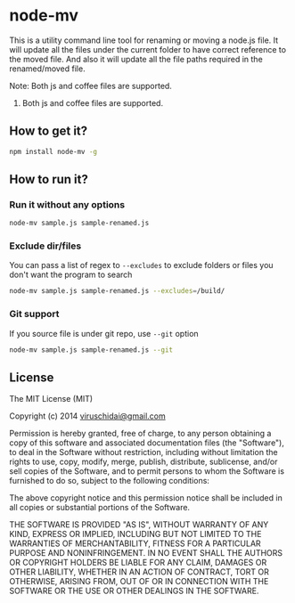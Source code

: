 # node-mv

This is a utility command line tool for renaming or moving a node.js file. It will update all the files
under the current folder to have correct reference to the moved file. And also it will update all the file paths
required in the renamed/moved file.

Note: Both js and coffee files are supported.
  1. Both js and coffee files are supported.

## How to get it?

```bash
npm install node-mv -g
```

## How to run it?

### Run it without any options
```bash
node-mv sample.js sample-renamed.js
```

### Exclude dir/files

You can pass a list of regex to `--excludes` to exclude folders or files you don't want the program to search

```bash
node-mv sample.js sample-renamed.js --excludes=/build/
```

### Git support

If you source file is under git repo, use `--git` option


```bash
node-mv sample.js sample-renamed.js --git
```

## License
The MIT License (MIT)

Copyright (c) 2014 viruschidai@gmail.com

Permission is hereby granted, free of charge, to any person obtaining a copy
of this software and associated documentation files (the "Software"), to deal
in the Software without restriction, including without limitation the rights
to use, copy, modify, merge, publish, distribute, sublicense, and/or sell
copies of the Software, and to permit persons to whom the Software is
furnished to do so, subject to the following conditions:

The above copyright notice and this permission notice shall be included in
all copies or substantial portions of the Software.

THE SOFTWARE IS PROVIDED "AS IS", WITHOUT WARRANTY OF ANY KIND, EXPRESS OR
IMPLIED, INCLUDING BUT NOT LIMITED TO THE WARRANTIES OF MERCHANTABILITY,
FITNESS FOR A PARTICULAR PURPOSE AND NONINFRINGEMENT. IN NO EVENT SHALL THE
AUTHORS OR COPYRIGHT HOLDERS BE LIABLE FOR ANY CLAIM, DAMAGES OR OTHER
LIABILITY, WHETHER IN AN ACTION OF CONTRACT, TORT OR OTHERWISE, ARISING FROM,
OUT OF OR IN CONNECTION WITH THE SOFTWARE OR THE USE OR OTHER DEALINGS IN
THE SOFTWARE.
